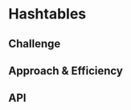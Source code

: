 # Hashtables

<!-- Short summary or background information -->

## Challenge

<!-- Description of the challenge -->

## Approach & Efficiency

<!-- What approach did you take? Why? What is the Big O space/time for this approach? -->

## API

<!-- Description of each method publi